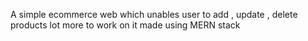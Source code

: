 A simple ecommerce web which unables user to add , update , delete products 
lot more to work on it 
made using MERN stack
